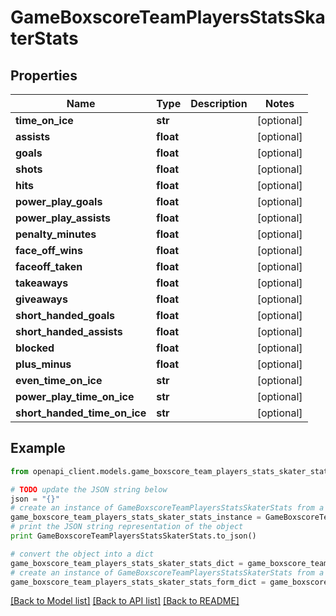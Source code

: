 # GameBoxscoreTeamPlayersStatsSkaterStats


## Properties

Name | Type | Description | Notes
------------ | ------------- | ------------- | -------------
**time_on_ice** | **str** |  | [optional] 
**assists** | **float** |  | [optional] 
**goals** | **float** |  | [optional] 
**shots** | **float** |  | [optional] 
**hits** | **float** |  | [optional] 
**power_play_goals** | **float** |  | [optional] 
**power_play_assists** | **float** |  | [optional] 
**penalty_minutes** | **float** |  | [optional] 
**face_off_wins** | **float** |  | [optional] 
**faceoff_taken** | **float** |  | [optional] 
**takeaways** | **float** |  | [optional] 
**giveaways** | **float** |  | [optional] 
**short_handed_goals** | **float** |  | [optional] 
**short_handed_assists** | **float** |  | [optional] 
**blocked** | **float** |  | [optional] 
**plus_minus** | **float** |  | [optional] 
**even_time_on_ice** | **str** |  | [optional] 
**power_play_time_on_ice** | **str** |  | [optional] 
**short_handed_time_on_ice** | **str** |  | [optional] 

## Example

```python
from openapi_client.models.game_boxscore_team_players_stats_skater_stats import GameBoxscoreTeamPlayersStatsSkaterStats

# TODO update the JSON string below
json = "{}"
# create an instance of GameBoxscoreTeamPlayersStatsSkaterStats from a JSON string
game_boxscore_team_players_stats_skater_stats_instance = GameBoxscoreTeamPlayersStatsSkaterStats.from_json(json)
# print the JSON string representation of the object
print GameBoxscoreTeamPlayersStatsSkaterStats.to_json()

# convert the object into a dict
game_boxscore_team_players_stats_skater_stats_dict = game_boxscore_team_players_stats_skater_stats_instance.to_dict()
# create an instance of GameBoxscoreTeamPlayersStatsSkaterStats from a dict
game_boxscore_team_players_stats_skater_stats_form_dict = game_boxscore_team_players_stats_skater_stats.from_dict(game_boxscore_team_players_stats_skater_stats_dict)
```
[[Back to Model list]](../README.md#documentation-for-models) [[Back to API list]](../README.md#documentation-for-api-endpoints) [[Back to README]](../README.md)


